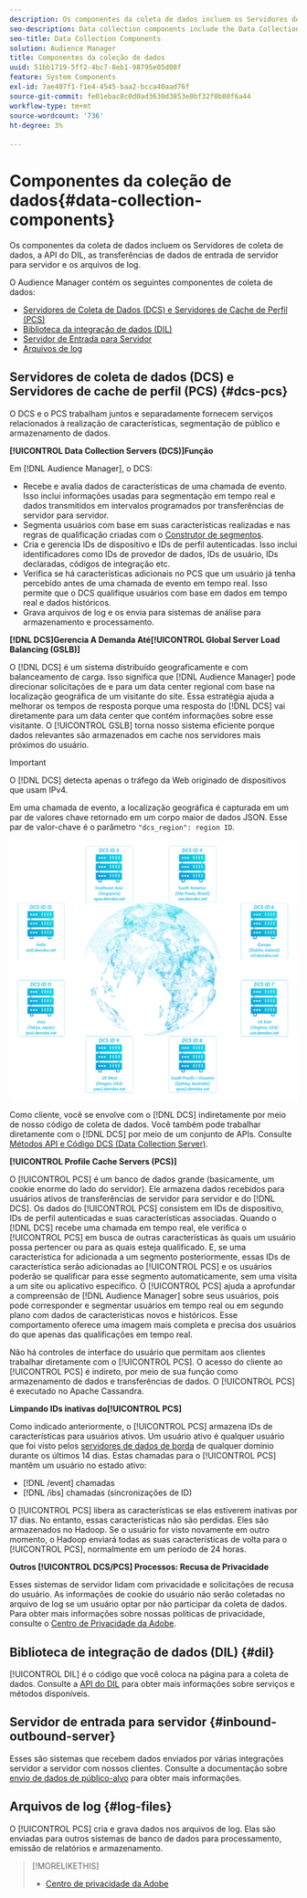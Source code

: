 ```yaml
---
description: Os componentes da coleta de dados incluem os Servidores de coleta de dados, a API do DIL, as transferências de dados de entrada de servidor para servidor e os arquivos de log.
seo-description: Data collection components include the Data Collection Servers, the DIL API, inbound server-to-server data transfers, and log files.
seo-title: Data Collection Components
solution: Audience Manager
title: Componentes da coleção de dados
uuid: 51bb1719-5ff2-4bc7-8eb1-98795e05d08f
feature: System Components
exl-id: 7ae407f1-f1e4-4545-baa2-bcca40aad76f
source-git-commit: fe01ebac8c0d0ad3630d3853e0bf32f0b00f6a44
workflow-type: tm+mt
source-wordcount: '736'
ht-degree: 3%

---
```


# Componentes da coleção de dados{#data-collection-components}

Os componentes da coleta de dados incluem os Servidores de coleta de dados, a API do DIL, as transferências de dados de entrada de servidor para servidor e os arquivos de log.

<!-- 

c_compcollect.xml

 -->

O Audience Manager contém os seguintes componentes de coleta de dados:

* [Servidores de Coleta de Dados (DCS) e Servidores de Cache de Perfil (PCS)](../../reference/system-components/components-data-collection.md#dcs-pcs)
* [Biblioteca da integração de dados (DIL)](../../reference/system-components/components-data-collection.md#dil)
* [Servidor de Entrada para Servidor](../../reference/system-components/components-data-collection.md#inbound-outbound-server)
* [Arquivos de log](../../reference/system-components/components-data-collection.md#log-files)

## Servidores de coleta de dados (DCS) e Servidores de cache de perfil (PCS) {#dcs-pcs}

O DCS e o PCS trabalham juntos e separadamente fornecem serviços relacionados à realização de características, segmentação de público e armazenamento de dados.

**[!UICONTROL Data Collection Servers (DCS)]Função**

Em [!DNL Audience Manager], o DCS:

* Recebe e avalia dados de características de uma chamada de evento. Isso inclui informações usadas para segmentação em tempo real e dados transmitidos em intervalos programados por transferências de servidor para servidor.
* Segmenta usuários com base em suas características realizadas e nas regras de qualificação criadas com o [Construtor de segmentos](../../features/segments/segment-builder.md).
* Cria e gerencia IDs de dispositivo e IDs de perfil autenticadas. Isso inclui identificadores como IDs de provedor de dados, IDs de usuário, IDs declaradas, códigos de integração etc.
* Verifica se há características adicionais no PCS que um usuário já tenha percebido antes de uma chamada de evento em tempo real. Isso permite que o DCS qualifique usuários com base em dados em tempo real e dados históricos.
* Grava arquivos de log e os envia para sistemas de análise para armazenamento e processamento.

**[!DNL DCS]Gerencia A Demanda Até[!UICONTROL Global Server Load Balancing (GSLB)]**

O [!DNL DCS] é um sistema distribuído geograficamente e com balanceamento de carga. Isso significa que [!DNL Audience Manager] pode direcionar solicitações de e para um data center regional com base na localização geográfica de um visitante do site. Essa estratégia ajuda a melhorar os tempos de resposta porque uma resposta do [!DNL DCS] vai diretamente para um data center que contém informações sobre esse visitante. O [!UICONTROL GSLB] torna nosso sistema eficiente porque dados relevantes são armazenados em cache nos servidores mais próximos do usuário.

>[!IMPORTANT]
>
>O [!DNL DCS] detecta apenas o tráfego da Web originado de dispositivos que usam IPv4.

Em uma chamada de evento, a localização geográfica é capturada em um par de valores chave retornado em um corpo maior de dados JSON. Esse par de valor-chave é o parâmetro `"dcs_region": region ID`.

![](assets/dcs-map.png)

Como cliente, você se envolve com o [!DNL DCS] indiretamente por meio de nosso código de coleta de dados. Você também pode trabalhar diretamente com o [!DNL DCS] por meio de um conjunto de APIs. Consulte [Métodos API e Código DCS (Data Collection Server)](../../api/dcs-intro/dcs-event-calls/dcs-event-calls.md).

**[!UICONTROL Profile Cache Servers (PCS)]**

O [!UICONTROL PCS] é um banco de dados grande (basicamente, um cookie enorme do lado do servidor). Ele armazena dados recebidos para usuários ativos de transferências de servidor para servidor e do [!DNL DCS]. Os dados do [!UICONTROL PCS] consistem em IDs de dispositivo, IDs de perfil autenticadas e suas características associadas. Quando o [!DNL DCS] recebe uma chamada em tempo real, ele verifica o [!UICONTROL PCS] em busca de outras características às quais um usuário possa pertencer ou para as quais esteja qualificado. E, se uma característica for adicionada a um segmento posteriormente, essas IDs de característica serão adicionadas ao [!UICONTROL PCS] e os usuários poderão se qualificar para esse segmento automaticamente, sem uma visita a um site ou aplicativo específico. O [!UICONTROL PCS] ajuda a aprofundar a compreensão de [!DNL Audience Manager] sobre seus usuários, pois pode corresponder e segmentar usuários em tempo real ou em segundo plano com dados de características novos e históricos. Esse comportamento oferece uma imagem mais completa e precisa dos usuários do que apenas das qualificações em tempo real.

Não há controles de interface do usuário que permitam aos clientes trabalhar diretamente com o [!UICONTROL PCS]. O acesso do cliente ao [!UICONTROL PCS] é indireto, por meio de sua função como armazenamento de dados e transferências de dados. O [!UICONTROL PCS] é executado no Apache Cassandra.

**Limpando IDs inativas do[!UICONTROL PCS]**

Como indicado anteriormente, o [!UICONTROL PCS] armazena IDs de características para usuários ativos. Um usuário ativo é qualquer usuário que foi visto pelos [servidores de dados de borda](../../reference/system-components/components-edge.md) de qualquer domínio durante os últimos 14 dias. Estas chamadas para o [!UICONTROL PCS] mantêm um usuário no estado ativo:

* [!DNL /event] chamadas
* [!DNL /ibs] chamadas (sincronizações de ID)

<!-- 

Removed /dpm calls from the bulleted list. /dpm calls have been deprecated.

 -->

O [!UICONTROL PCS] libera as características se elas estiverem inativas por 17 dias. No entanto, essas características não são perdidas. Eles são armazenados no Hadoop. Se o usuário for visto novamente em outro momento, o Hadoop enviará todas as suas características de volta para o [!UICONTROL PCS], normalmente em um período de 24 horas.

**Outros [!UICONTROL DCS/PCS] Processos: Recusa de Privacidade**

Esses sistemas de servidor lidam com privacidade e solicitações de recusa do usuário. As informações de cookie do usuário não serão coletadas no arquivo de log se um usuário optar por não participar da coleta de dados. Para obter mais informações sobre nossas políticas de privacidade, consulte o [Centro de Privacidade da Adobe](https://www.adobe.com/pt/privacy/advertising-services.html).

## Biblioteca de integração de dados (DIL) {#dil}

[!UICONTROL DIL] é o código que você coloca na página para a coleta de dados. Consulte a [API do DIL](../../dil/dil-overview.md) para obter mais informações sobre serviços e métodos disponíveis.

## Servidor de entrada para servidor {#inbound-outbound-server}

Esses são sistemas que recebem dados enviados por várias integrações servidor a servidor com nossos clientes. Consulte a documentação sobre [envio de dados de público-alvo](/help/using/integration/sending-audience-data/real-time-data-integration/real-time-tech-specs.md) para obter mais informações.

## Arquivos de log {#log-files}

O [!UICONTROL PCS] cria e grava dados nos arquivos de log. Elas são enviadas para outros sistemas de banco de dados para processamento, emissão de relatórios e armazenamento.

>[!MORELIKETHIS]
>
>* [Centro de privacidade da Adobe](https://www.adobe.com/br/privacy.html)
